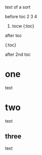 text of a sort

before toc 2 3 4

1. tocw
{:toc}

after toc

{:toc}

after 2nd toc


# one
text
# two
text
## three
text

